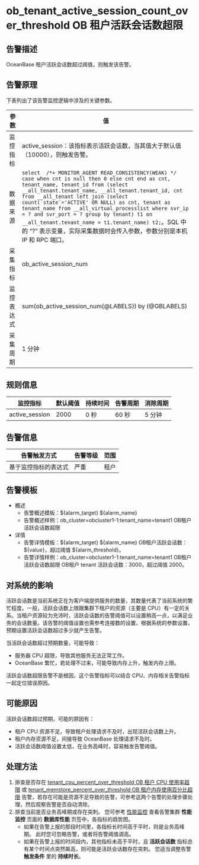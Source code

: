 # ob_tenant_active_session_count_over_threshold OB 租户活跃会话数超限

## 告警描述

OceanBase 租户活跃会话数超过阈值，则触发该告警。

## 告警原理

下表列出了该告警监控逻辑中涉及的关键参数。

| **参数** | **值** |
| --- | --- |
| 监控指标 | active_session：该指标表示活跃会话数，当其值大于默认值 （10000），则触发告警。 |
| 数据来源 |```select  /*+ MONITOR_AGENT READ_CONSISTENCY(WEAK) */ case when cnt is null then 0 else cnt end as cnt, tenant_name, tenant_id from (select __all_tenant.tenant_name, __all_tenant.tenant_id, cnt from __all_tenant left join (select count(`state`='ACTIVE' OR NULL) as cnt, tenant as tenant_name from __all_virtual_processlist where svr_ip = ? and svr_port = ? group by tenant) t1 on __all_tenant.tenant_name = t1.tenant_name) t2;```。SQL 中的 “?” 表示变量，实际采集数据时会传入参数，参数分别是本机 IP 和 RPC 端口。 |
| 采集指标 | ob_active_session_num |
| 监控表达式 | sum(ob_active_session_num{@LABELS}) by (@GBLABELS) |
| 采集周期 | 1 分钟 |

## 规则信息

| **监控指标** | **默认阈值** | **持续时间** | **告警周期** | **消除周期** |
| --- | --- | --- | --- | --- |
| active_session | 2000 | 0 秒 | 60 秒 | 5 分钟 |

## 告警信息

| **告警触发方式** | **告警等级** | **范围** |
| --- | --- | --- |
| 基于监控指标的表达式 | 严重 | 租户 |

## 告警模板

* 概述
  * 告警概述模板：\${alarm_target} ${alarm_name}
  * 告警概述样例：ob_cluster=obcluster1-1:tenant_name=tenant1 OB租户活跃会话数超限
* 详情
  * 告警详情模板：\${alarm_target} \${alarm_name} OB租户活跃会话数：\${value}，超过阈值 ${alarm_threshold}。
  * 告警详情样例：ob_cluster=obcluster1-1:tenant_name=tenant1 OB租户活跃会话数超限 OB租户 tenant 活跃会话数：3000，超过阈值 2000。 

## 对系统的影响

活跃会话数是当前系统正在为客户端提供服务的数量，其数量代表了当前系统的繁忙程度。一般，活跃会话数上限跟集群下租户的资源（主要是 CPU）有一定的关系。当租户资源较为充沛时，活跃会话数的告警阈值可以设置稍高一点，以满足业务的会话数量。该告警的阈值设置也需参考连接数的设置，根据系统的参数设置，预期设置活跃会话数超过多少就产生告警。

当活跃会话数超过预期数量，可能导致：

* 服务器 CPU 超限，导致其他服务无法正常工作。
* OceanBase 繁忙，若处理不过来，可能导致内存上升，触发内存上限。

活跃会话数超限告警不是根因，这个告警指标可以结合 CPU、内存相关告警指标一起定位错误原因。

## 可能原因

活跃会话数超过预期，可能的原因有：

* 租户 CPU 资源不足，导致租户处理请求不及时，出现活跃会话数上升。
* 租户内存资源不足，间接导致 OceanBase 处理请求不及时。
* 活跃会话数阈值设置太低，在业务高峰时，容易触发告警阈值。

## 处理方法

1. 排查是否存在 [tenant_cpu_percent_over_threshold OB 租户 CPU 使用率超限](../200.ob-alert/5400.tenant_cpu_percent_over_threshold-tenant-cpu-percent-over-threshold.md) 或 [tenant_memstore_percent_over_threshold OB 租户内存使用百分比超限](../200.ob-alert/3600.tenant_memstore_percent_over_threshold-ob-tenant-memory-usage-percentage-exceeds-the-upper-limit.md) 告警，若存在可能是资源不足导致的告警，可参考这两个告警的处理步骤处理，然后观察告警是否自动清除。
2. 排查当前是否业务高峰期或存在突刺。
   您可参考 [性能监控](../../300.ob-cloud-platform/400.manage-clusters/800.cluster-performance-monitoring.md) 查看告警集群 **性能监控** 页面的 **数据库性能** 页签中，各指标的趋势图。
   * 如果在告警上报的那段时间里，各指标长时间高于平时，则是业务高峰期。
  此时您可忽略告警，或者将告警阈值调高。
   * 如果在告警上报的时间段内，其他指标未高于平时，且 **活跃会话数** 指标总有某个时间点突然飙高，则可能是活跃会话数存在突刺。
  您适当调整告警 **触发条件** 里的 **持续时长**。
